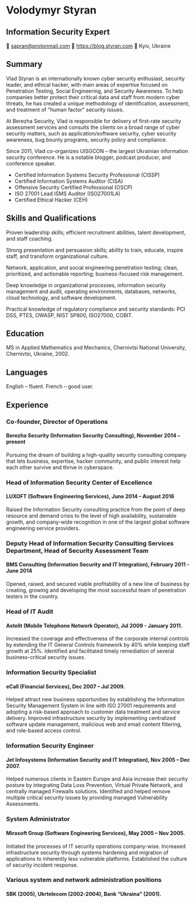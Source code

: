 # Volodymyr Styran
## Information Security Expert
:email: sapran@protonmail.com :link: https://blog.styran.com :round_pushpin: Kyiv, Ukraine

## Summary
Vlad Styran is an internationally known cyber security enthusiast, security leader, and ethical hacker, with main areas of expertise focused on Penetration Testing, Social Engineering, and Security Awareness. To help companies better protect their critical data and staff from modern cyber threats, he has created a unique methodology of identification, assessment, and treatment of "human factor" security issues.

At Berezha Security, Vlad is responsible for delivery of first-rate security assessment services and consults the clients on a broad range of cyber security matters, such as application/software security, cyber security awareness, bug bounty programs, security policy and compliance.

Since 2011, Vlad co-organizes UISGCON – the largest Ukrainian information security conference. He is a notable blogger, podcast producer, and conference speaker.

- Certified Information Systems Security Professional (CISSP)
- Certified Information Systems Auditor (CISA)
- Offensive Security Certified Professional (OSCP)
- ISO 27001 Lead ISMS Auditor (ISO27001LA)
- Certified Ethical Hacker (CEH)

## Skills and Qualifications
Proven leadership skills; efficient recruitment abilities, talent development, and staff coaching.

Strong presentation and persuasion skills; ability to train, educate, inspire staff, and transform organizational culture.

Network, application, and social engineering penetration testing; clean, prioritized, and actionable reporting; business-focused risk management.

Deep knowledge in organizational processes, information security management and audit, operating environments, databases, networks, cloud technology, and software development.

Practical knowledge of regulatory compliance and security standards: PCI DSS, PTES, OWASP, NIST SP800, ISO27000, COBIT.

## Education
MS in Applied Mathematics and Mechanics, Chernivtsi National University, Chernivtsi, Ukraine, 2002.

## Languages
English – fluent. French – good user.

## Experience
### Co-founder, Director of Operations
#### Berezha Security (Information Security Consulting), November 2014 – present
Pursuing the dream of building a high-quality security consulting company that lets business, expertise, hacker community, and public interest help each other survive and thrive in cyberspace.

### Head of Information Security Center of Excellence
#### LUXOFT (Software Engineering Services), June 2014 – August 2016
Raised the Information Security consulting practice from the point of deep resource and demand crisis to the level of high availability, sustainable growth, and company-wide recognition in one of the largest global software engineering service providers.

### Deputy Head of Information Security Consulting Services Department, Head of Security Assessment Team
#### BMS Consulting (Information Security and IT Integration), February 2011 -  June 2014
Opened, raised, and secured viable profitability of a new line of business by creating, growing and developing the most successful team of penetration testers in the country.

### Head of IT Audit
#### Astelit (Mobile Telephone Network Operator), Jul 2009 - January 2011.
Increased the coverage and effectiveness of the corporate internal controls by extending the IT General Controls framework by 40% while keeping staff growth at 25%. Identified and facilitated timely remediation of several business-critical security issues.

### Information Security Specialist
#### eCall (Financial Services), Dec 2007 – Jul 2009.
Helped attract new business opportunities by establishing the Information Security Management System in line with ISO 27001 requirements and adopting a risk-based approach to customer data treatment and service delivery. Improved infrastructure security by implementing centralized software update management, malicious web and email content filtering, and role-based access control.

### Information Security Engineer
#### Jet Infosystems (Information Security and IT Integration), Nov 2005 – Dec 2007.
Helped numerous clients in Eastern Europe and Asia increase their security posture by integrating Data Loss Prevention, Virtual Private Network, and centrally managed Firewalls solutions. Identified and helped remove multiple critical security issues by providing managed Vulnerability Assessments.

### System Administrator
#### Mirasoft Group (Software Engineering Services), May 2005 – Nov 2005.
Initiated the processes of IT security operations company-wise. Increased infrastructure security through systems hardening and migration of applications to inherently less vulnerable platforms. Established the culture of security incident response.

### Various system and network administration positions
#### SBK (2005), Ukrtelecom (2002-2004), Bank “Ukraina” (2001).
